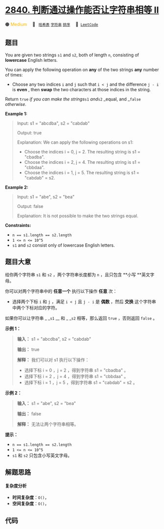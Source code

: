 # [2840. 判断通过操作能否让字符串相等 II](https://leetcode.com/problems/check-if-strings-can-be-made-equal-with-operations-ii)

🟠 <font color=#ffb800>Medium</font>&emsp; 🔖&ensp; [`哈希表`](/leetcode/outline/tag/hash-table.md) [`字符串`](/leetcode/outline/tag/string.md) [`排序`](/leetcode/outline/tag/sorting.md)&emsp; 🔗&ensp;[`LeetCode`](https://leetcode.com/problems/check-if-strings-can-be-made-equal-with-operations-ii)

## 题目

You are given two strings `s1` and `s2`, both of length `n`, consisting of
**lowercase** English letters.

You can apply the following operation on **any** of the two strings **any**
number of times:

  * Choose any two indices `i` and `j` such that `i < j` and the difference `j - i` is **even** , then **swap** the two characters at those indices in the string.

Return `true` _if you can make the strings_`s1` _and_`s2` _equal, and
_`false` _otherwise_.



**Example 1:**

> Input: s1 = "abcdba", s2 = "cabdab"
> 
> Output: true
> 
> Explanation: We can apply the following operations on s1:
> - Choose the indices i = 0, j = 2. The resulting string is s1 = "cbadba".
> - Choose the indices i = 2, j = 4. The resulting string is s1 = "cbbdaa".
> - Choose the indices i = 1, j = 5. The resulting string is s1 = "cabdab" = s2.

**Example 2:**

> Input: s1 = "abe", s2 = "bea"
> 
> Output: false
> 
> Explanation: It is not possible to make the two strings equal.

**Constraints:**

  * `n == s1.length == s2.length`
  * `1 <= n <= 10^5`
  * `s1` and `s2` consist only of lowercase English letters.


## 题目大意

给你两个字符串 `s1` 和 `s2` ，两个字符串长度都为 `n` ，且只包含 **小写  **英文字母。

你可以对两个字符串中的 **任意一个**  执行以下操作 **任意**  次：

  * 选择两个下标 `i` 和 `j` ，满足 `i < j` 且 `j - i` 是 **偶数** ，然后 **交换** 这个字符串中两个下标对应的字符。



如果你可以让字符串 _ _`s1` __ 和 _ _`s2` 相等，那么返回 `true` ，否则返回 `false` 。





**示例 1：**

> 
> 
> 
> 
> 
> **输入：** s1 = "abcdba", s2 = "cabdab"
> 
> **输出：** true
> 
> **解释：** 我们可以对 s1 执行以下操作：
> - 选择下标 i = 0 ，j = 2 ，得到字符串 s1 = "cbadba" 。
> - 选择下标 i = 2 ，j = 4 ，得到字符串 s1 = "cbbdaa" 。
> - 选择下标 i = 1 ，j = 5 ，得到字符串 s1 = "cabdab" = s2 。
> 
> 

**示例 2：**

> 
> 
> 
> 
> 
> **输入：** s1 = "abe", s2 = "bea"
> 
> **输出：** false
> 
> **解释：** 无法让两个字符串相等。
> 
> 



**提示：**

  * `n == s1.length == s2.length`
  * `1 <= n <= 10^5`
  * `s1` 和 `s2` 只包含小写英文字母。


## 解题思路

#### 复杂度分析

- **时间复杂度**：`O()`，
- **空间复杂度**：`O()`，

## 代码

```javascript

```